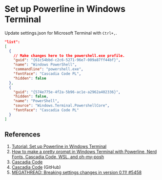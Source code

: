 # Set up Powerline in Windows Terminal

Update settings.json for Microsoft Terminal with `Ctrl+,`.

```json
"list":
[
  {
    // Make changes here to the powershell.exe profile.
    "guid": "{61c54bbd-c2c6-5271-96e7-009a87ff44bf}",
    "name": "Windows PowerShell",
    "commandline": "powershell.exe",
    "fontFace": "Cascadia Code PL",
    "hidden": false
  },
  {
    "guid": "{574e775e-4f2a-5b96-ac1e-a2962a402336}",
    "hidden": false,
    "name": "PowerShell",
    "source": "Windows.Terminal.PowershellCore",
    "fontFace": "Cascadia Code PL"
  }
]
```

## References

1. [Tutorial: Set up Powerline in Windows Terminal](https://docs.microsoft.com/en-us/windows/terminal/tutorials/powerline-setup)
1. [How to make a pretty prompt in Windows Terminal with Powerline, Nerd Fonts, Cascadia Code, WSL, and oh-my-posh](https://www.hanselman.com/blog/how-to-make-a-pretty-prompt-in-windows-terminal-with-powerline-nerd-fonts-cascadia-code-wsl-and-ohmyposh)
1. [Cascadia Code](https://docs.microsoft.com/en-us/windows/terminal/cascadia-code)
1. [Cascadia Code](https://github.com/microsoft/cascadia-code) (GitHub)
1. [MEGATHREAD: Breaking settings changes in version 0.11! #5458](https://github.com/microsoft/terminal/issues/5458)
